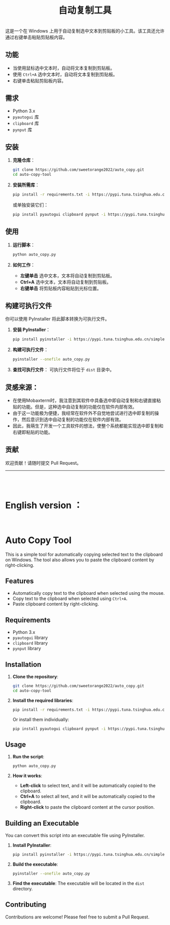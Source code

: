 
# <center>自动复制工具
<br>
这是一个在 Windows 上用于自动复制选中文本到剪贴板的小工具。该工具还允许通过右键单击粘贴剪贴板内容。

## 功能

- 当使用鼠标选中文本时，自动将文本复制到剪贴板。
- 使用 `Ctrl+A` 选中文本时，自动将文本复制到剪贴板。
- 右键单击粘贴剪贴板内容。

## 需求

- Python 3.x
- `pyautogui` 库
- `clipboard` 库
- `pynput` 库

## 安装

1. **克隆仓库**：

    ```bash
    git clone https://github.com/sweetorange2022/auto_copy.git
    cd auto-copy-tool
    ```

2. **安装所需库**：

    ```bash
    pip install -r requirements.txt -i https://pypi.tuna.tsinghua.edu.cn/simple
    ```

    或单独安装它们：

    ```bash
    pip install pyautogui clipboard pynput -i https://pypi.tuna.tsinghua.edu.cn/simple
    ```

## 使用

1. **运行脚本**：

    ```bash
    python auto_copy.py
    ```

2. **如何工作**：
    - **左键单击** 选中文本，文本将自动复制到剪贴板。
    - **Ctrl+A** 选中文本，文本将自动复制到剪贴板。
    - **右键单击** 将剪贴板内容粘贴到光标位置。

## 构建可执行文件

你可以使用 PyInstaller 将此脚本转换为可执行文件。

1. **安装 PyInstaller**：

    ```bash
    pip install pyinstaller -i https://pypi.tuna.tsinghua.edu.cn/simple
    ```

2. **构建可执行文件**：

    ```bash
    pyinstaller --onefile auto_copy.py
    ```

3. **查找可执行文件**：
    可执行文件将位于 `dist` 目录中。

## 灵感来源：
- 在使用Mobaxterm时，我注意到其软件中具备选中即自动复制和右键直接粘贴的功能。但是，这种选中自动复制的功能仅在软件内部有效。
- 由于这一功能极为便捷，我经常在软件外不自觉地尝试进行选中即复制的操作，然后意识到选中自动复制的功能仅在软件内部有效。
- 因此，我萌生了开发一个工具软件的想法，使整个系统都能实现选中即复制和右键即粘贴的功能。

## 贡献

欢迎贡献！请随时提交 Pull Request。

<hr>
<br>
<br>

# English version ：
<br>

# Auto Copy Tool

This is a simple tool for automatically copying selected text to the clipboard on Windows. The tool also allows you to paste the clipboard content by right-clicking.

## Features

- Automatically copy text to the clipboard when selected using the mouse.
- Copy text to the clipboard when selected using `Ctrl+A`.
- Paste clipboard content by right-clicking.

## Requirements

- Python 3.x
- `pyautogui` library
- `clipboard` library
- `pynput` library

## Installation

1. **Clone the repository**:

    ```bash
    git clone https://github.com/sweetorange2022/auto_copy.git
    cd auto-copy-tool
    ```

2. **Install the required libraries**:

    ```bash
    pip install -r requirements.txt -i https://pypi.tuna.tsinghua.edu.cn/simple
    ```

    Or install them individually:

    ```bash
    pip install pyautogui clipboard pynput -i https://pypi.tuna.tsinghua.edu.cn/simple
    ```

## Usage

1. **Run the script**:

    ```bash
    python auto_copy.py
    ```

2. **How it works**:
    - **Left-click** to select text, and it will be automatically copied to the clipboard.
    - **Ctrl+A** to select all text, and it will be automatically copied to the clipboard.
    - **Right-click** to paste the clipboard content at the cursor position.

## Building an Executable

You can convert this script into an executable file using PyInstaller.

1. **Install PyInstaller**:

    ```bash
    pip install pyinstaller -i https://pypi.tuna.tsinghua.edu.cn/simple
    ```

2. **Build the executable**:

    ```bash
    pyinstaller --onefile auto_copy.py
    ```

3. **Find the executable**:
    The executable will be located in the `dist` directory.

## Contributing

Contributions are welcome! Please feel free to submit a Pull Request.




